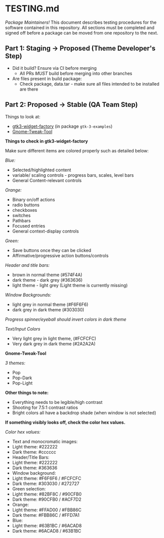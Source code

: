 # TESTING.md

*Package Maintainers!*
This document describes testing procedures for the software contained in this
repository. All sections must be completed and signed off before a package can
be moved from one repository to the next.

## Part 1: Staging -> Proposed (Theme Developer's Step)
* Did it build? Ensure via CI before merging
    - All PRs *MUST* build before merging into other branches
* Are files present in build package:
    - Check package, data.tar - make sure all files intended to be installed are
      there

## Part 2: Proposed -> Stable (QA Team Step)

Things to look at:
 - [gtk3-widget-factory](#gtk) (in package `gtk-3-examples`)
 - [Gnome-Tweak-Tool](#gtt)
 
 **Things to check in gtk3-widget-factory**<a name="gtk"></a>
 
 Make sure different items are colored properly such as detailed below:
 
 *Blue:*
 - Selected/highlighted content
 - variable/ scaling controls - progress bars, scales, level bars
 - General Content-relevant controls
 
 *Orange:*
 - Binary on/off actions
 - radio buttons
 - checkboxes
 - switches
 - Pathbars
 - Focused entries
 - General context-display controls
  
 *Green:*
 - Save buttons once they can be clicked
 - Affirmative/progressive action buttons/controls
 
 *Header and title bars:* 
 - brown in normal theme (#574F4A)
 - dark theme - dark grey (#363636)
 - light theme - light grey (Light theme is currently missing)
 
 *Window Backgrounds:*
 - light grey in normal theme (#F6F6F6)
 - dark grey in dark theme (#303030)
 
 *Progress spinner/eyeball should invert colors in dark theme*

 *Text/Input Colors*
 - Very light grey in light theme, (#FCFCFC)
 - Very dark grey in dark theme (#2A2A2A)
 
**Gnome-Tweak-Tool**<a name="gtt"></a>
 
 *3 themes:*
  - Pop
  - Pop-Dark
  - Pop-Light
 
 **Other things to note:**
 - Everything needs to be legible/high contrast
  - Shooting for 7.5:1 contrast ratios
 - Bright colors all have a backdrop shade (when window is not selected)

 **If something visibly looks off, check the color hex values.**
 
 *Color hex values:*
 - Text and monocromatic images: 
  - Light theme: #222222
  - Dark theme: #cccccc
 - Header/Title Bars: 
  - Light theme: #222222
  - Dark theme: #363636
 - Window background: 
  - Light theme: #F6F6F6 / #FCFCFC
  - Dark theme: #303030  / #272727
 - Green selection:
  - Light theme: #82BF8C / #90CFB0
  - Dark theme: #90CFB0  / #ACF7D2
 - Orange: 
  - Light theme: #FFAD00 / #FBB86C
  - Dark theme: #FBB86C / #FFD7A1
 - Blue: 
  - Light theme: #63B1BC / #6ACAD8
  - Dark theme: #6ACAD8 / #63B1BC
